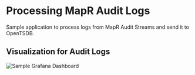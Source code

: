 # Processing MapR Audit Logs
Sample application to process logs from MapR Audit Streams and send it to OpenTSDB.

## Visualization for Audit Logs
![Sample Grafana Dashboard](https://github.com/aravi5/audit-logs-processor/blob/master/Grafana%20Dashboard%20for%20Audit%20logs.png)
